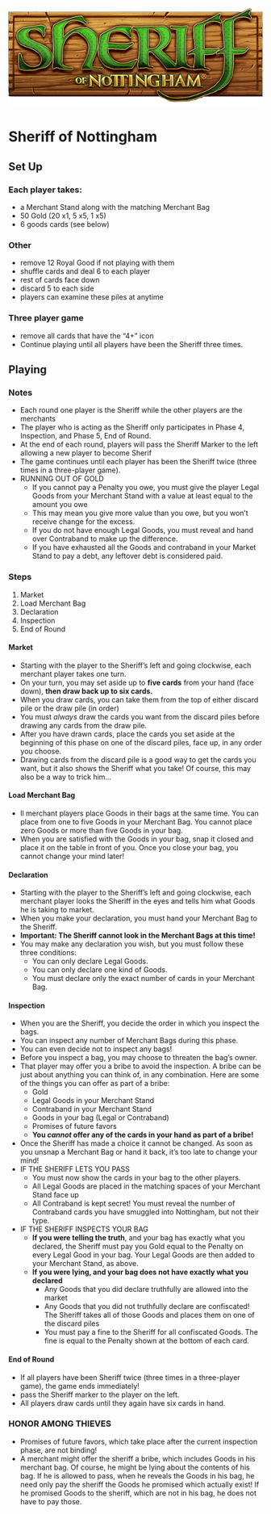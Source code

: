 ![Header](header.png)

# Sheriff of Nottingham

## Set Up

### Each player takes:
- a Merchant Stand along with the matching Merchant Bag
- 50 Gold (20 x1, 5 x5, 1 x5)
- 6 goods cards (see below)

### Other
- remove 12 Royal Good if not playing with them
- shuffle cards and deal 6 to each player
- rest of cards face down
- discard 5 to each side
- players can examine these piles at anytime

### Three player game
- remove all cards that have the “4+” icon 
- Continue playing until all players have been the Sheriff three times.

## Playing

### Notes
- Each round one player is the Sheriff while the other players are the merchants
- The player who is acting as the Sheriff only participates in Phase 4, Inspection, and Phase 5, End of Round. 
- At the end of each round, players will pass the Sheriff Marker to the left allowing a new player to become Sherif
- The game continues until each player has been the Sheriff twice (three times in a three-player game).
- RUNNING OUT OF GOLD
  - If you cannot pay a Penalty you owe, you must give the player Legal Goods from your Merchant Stand with a value at least equal to the amount you owe
  - This may mean you give more value than you owe, but you won’t receive change for the excess.
  -  If you do not have enough Legal Goods, you must reveal and hand over Contraband to make up the difference. 
  - If you have exhausted all the Goods and contraband in your Market Stand to pay a debt, any leftover debt is considered paid. 

### Steps
1. Market
2. Load Merchant Bag
3. Declaration
4. Inspection
5. End of Round

#### Market
- Starting with the player to the Sheriff’s left and going clockwise, each merchant player takes one turn. 
- On your turn, you may set aside up to **five cards** from your hand (face down), **then draw back up to six cards.**
- When you draw cards, you can take them from the top of either discard pile or the draw pile (in order)
- You must *always* draw the cards you want from the discard piles before drawing any cards from the draw pile.
- After you have drawn cards, place the cards you set aside at the beginning of this phase on one of the discard piles, face up, in any order you choose.
- Drawing cards from the discard pile is a good way to get the cards you want, but it also shows the Sheriff what you take! Of course, this may also be a way to trick him…

#### Load Merchant Bag
- ll merchant players place Goods in their bags at the same time. You can place from one to five Goods in your Merchant Bag. You cannot place zero Goods or more than five Goods in your bag.
- When you are satisfied with the Goods in your bag, snap it closed and place it on the table in front of you. Once you close your bag, you cannot change your mind later!

#### Declaration
- Starting with the player to the Sheriff’s left and going clockwise, each merchant player looks the Sheriff in the eyes and tells him what Goods he is taking to market. 
- When you make your declaration, you must hand your Merchant Bag to the Sheriff.
- **Important: The Sheriff cannot look in the Merchant Bags at this time!**
- You may make any declaration you wish, but you must follow these three conditions:
  - You can only declare Legal Goods.
  - You can only declare one kind of Goods.
  - You must declare only the exact number of cards in your Merchant Bag.

#### Inspection
- When you are the Sheriff, you decide the order in which you inspect the bags. 
- You can inspect any number of Merchant Bags during this phase. 
- You can even decide not to inspect any bags!
- Before you inspect a bag, you may choose to threaten the bag’s owner. 
- That player may offer you a bribe to avoid the inspection. A bribe can be just about anything you can think of, in any combination. Here are some of the things you can offer as part of a bribe:
  - Gold
  - Legal Goods in your Merchant Stand
  - Contraband in your Merchant Stand
  - Goods in your bag (Legal or Contraband)
  - Promises of future favors
  - **You *cannot* offer any of the cards in your hand as part of a bribe!**
- Once the Sheriff has made a choice it cannot be changed. As soon as you unsnap a Merchant Bag or hand it back, it’s too late to change your mind!
- IF THE SHERIFF LETS YOU PASS
  - You must now show the cards in your bag to the other players.
  - All Legal Goods are placed in the matching spaces of your Merchant Stand face up
  - All Contraband is kept secret! You must reveal the number of Contraband cards you have smuggled into Nottingham, but not their type.
- IF THE SHERIFF INSPECTS YOUR BAG
  - **If you were telling the truth**, and your bag has exactly what you declared, the Sheriff must pay you Gold equal to the Penalty on every Legal Good in your bag. Your Legal Goods are then added to your Merchant Stand, as above.
  - **If you were lying, and your bag does not have exactly what you declared**
    - Any Goods that you did declare truthfully are allowed into the market
    - Any Goods that you did not truthfully declare are confiscated! The Sheriff takes all of those Goods and places them on one of the discard piles
    - You must pay a fine to the Sheriff for all confiscated Goods. The fine is equal to the Penalty shown at the bottom of each card.

#### End of Round
- If all players have been Sheriff twice (three times in a three-player game), the game ends immediately!
- pass the Sheriff marker to the player on the left.
- All players draw cards until they again have six cards in hand. 

### HONOR AMONG THIEVES
- Promises of future favors, which take place after the current inspection phase, are not binding!
- A merchant might offer the sheriff a bribe, which includes Goods in his merchant bag. Of course, he might be lying about the contents of his bag. If he is allowed to pass, when he reveals the Goods in his bag, he need only pay the sheriff the Goods he promised which actually exist! If he promised Goods to the sheriff, which are not in his bag, he does not have to pay those.
